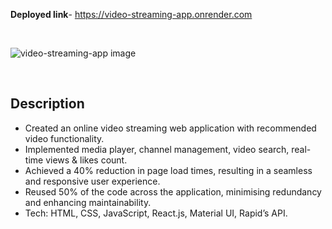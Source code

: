 **Deployed link**- https://video-streaming-app.onrender.com

<br>

![video-streaming-app image](https://user-images.githubusercontent.com/94443269/220639843-b362cacc-471d-488f-9fe9-cbb9e70bdc35.png)

<br>

## Description

- Created an online video streaming web application with recommended video functionality.
- Implemented media player, channel management, video search, real-time views & likes count.
- Achieved a 40% reduction in page load times, resulting in a seamless and responsive user experience. 
- Reused 50% of the code across the application, minimising redundancy and enhancing maintainability.
- Tech: HTML, CSS, JavaScript, React.js, Material UI, Rapid’s API.
